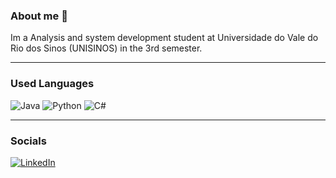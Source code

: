 ### About me 👋

Im a Analysis and system development student at Universidade do Vale do Rio dos Sinos (UNISINOS) in the 3rd semester.

-----------------------------------------------------------------------------

### Used Languages
![Java](https://img.shields.io/badge/java-%23ED8B00.svg?style=for-the-badge&logo=java&logoColor=white) ![Python](https://img.shields.io/badge/Python-FFD43B?style=for-the-badge&logo=python&logoColor=blue) ![C#](https://img.shields.io/badge/C%23-239120?style=for-the-badge&logo=c-sharp&logoColor=white)


------------------------------------------------------------------------


### Socials 
[![LinkedIn](https://img.shields.io/badge/LinkedIn-%230077B5.svg?logo=linkedin&logoColor=white)](https://www.linkedin.com/in/lucas-ritter-dias-083631262/) 




